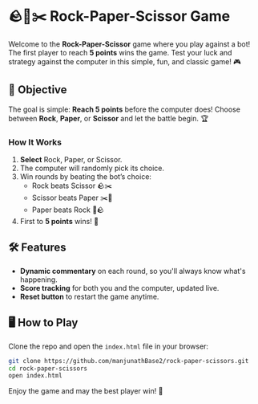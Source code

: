 # 🪨📄✂️ Rock-Paper-Scissor Game

Welcome to the **Rock-Paper-Scissor** game where you play against a bot! The first player to reach **5 points** wins the game. Test your luck and strategy against the computer in this simple, fun, and classic game! 🎮

## 🎯 Objective

The goal is simple: **Reach 5 points** before the computer does! Choose between **Rock**, **Paper**, or **Scissor** and let the battle begin. 🏆

### How It Works

1. **Select** Rock, Paper, or Scissor.
2. The computer will randomly pick its choice.
3. Win rounds by beating the bot’s choice:
   - Rock beats Scissor 🪨✂️
   - Scissor beats Paper ✂️📄
   - Paper beats Rock 📄🪨
4. First to **5 points** wins! 🎉

## 🛠 Features

- **Dynamic commentary** on each round, so you'll always know what's happening.
- **Score tracking** for both you and the computer, updated live.
- **Reset button** to restart the game anytime.

## 🖥️ How to Play

Clone the repo and open the `index.html` file in your browser:

```bash
git clone https://github.com/manjunathBase2/rock-paper-scissors.git
cd rock-paper-scissors
open index.html
```

Enjoy the game and may the best player win! 👑
